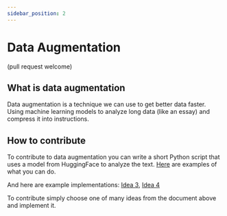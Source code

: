 ```yaml
---
sidebar_position: 2
---
```


# Data Augmentation

(pull request welcome)

## What is data augmentation

Data augmentation is a technique we can use to get better data faster. Using
machine learning models to analyze long data (like an essay) and compress it
into instructions.

## How to contribute

To contribute to data augmentation you can write a short Python script that uses
a model from HuggingFace to analyze the text.
[Here](https://docs.google.com/document/d/13a188pPvqnlvuVa3e_suVz4YO5s-JWeiOOrpp0odImg/edit)
are examples of what you can do.

And here are example implementations:
[Idea 3](https://colab.research.google.com/drive/1GllCN5PgSYxBxINZsv3A2r0SpdznHlbT?usp=sharing),
[Idea 4](https://colab.research.google.com/drive/1nZx5LRjO61fYprFyqtrwPDLOis6ctR4p#scrollTo=1EE8CriiaCXj)

To contribute simply choose one of many ideas from the document above and
implement it.
